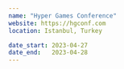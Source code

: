 ```yaml
---
name: "Hyper Games Conference"
website: https://hgconf.com
location: Istanbul, Turkey

date_start: 2023-04-27
date_end:   2023-04-28
---
```

